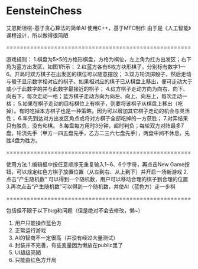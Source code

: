 # EensteinChess

艾恩斯坦棋-基于贪心算法的简单AI
使用C++，基于MFC制作
由于是《人工智能》课程设计，所以做得很简陋

======================================================

游戏规则：
1.棋盘为5×5的方格形棋盘，方格为棋位，左上角为红方出发区；右下角为蓝方出发区，如图1所示；
2.红蓝方各有6枚方块形棋子，分别标有数字1—6。开局时双方棋子在出发区的棋位可以随意摆放；
3.双方轮流掷骰子，然后走动与骰子显示数字相对应的棋子。如果相对应的棋子已从棋盘上移出，便可走动大于或小于此数字的并与此数字最接近的棋子；
4.红方棋子走动方向为向右、向下、向右下，每次走动一格；蓝方棋子走动方向为向左、向上、向左上，每次走动一格；
5.如果在棋子走动的目标棋位上有棋子，则要将该棋子从棋盘上移出（吃掉）。有时吃掉本方棋子也是一种策略，因为可以增加其它棋子走动的机会与灵活性；
6.率先到达对方出发区角点或将对方棋子全部吃掉的一方获胜；
7.对弈结果只有胜负，没有和棋。
8.每盘每方用时3分钟，超时判负；每轮双方对阵最多7盘，轮流先手（甲方一四五盘先手，乙方二三六七盘先手），两盘中间不休息，先胜4盘为胜方。

======================================================

使用方法
1.编辑框中按任意顺序无重复输入1~6、6个字符，再点击New Game按钮，可以规定红色方棋子放置位置（从左到右、从上到下）并开启一场新游戏
2.点击“产生随机数” 可以得到一个随机数，用户可以移动合理的棋子到合理的位置
3.再次点击“产生随机数”可以得到一个随机数，并使AI（蓝色方）走一步棋

======================================================

包括但不限于以下bug和问题（但是绝对不会去修改，懒~）
1. 用户只能操作蓝色方
2. 正常运行游戏
3. AI的智商不一定很高（并没有经过大量测试）
4. 封装并不完善，有些变量因为懒放在public里了
5. UI超级简陋
6. 只能由红色方开局
